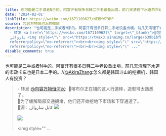 ```yaml
---
title: 也可能是二手或者N手的。阿富汗有很多日韩二手老设备出境，前几天清理下水道的市政卡车也是日本二手的。//@AkiraZhang:怎么都是韩国斗山的挖掘机，韩国人有投资...
date: '2024-02-01'
linkTitle: https://weibo.com/1671109627/NEBhW73RP
source: 包容万物恒河水的微博
description: "也可能是二手或者N手的。阿富汗有很多日韩二手老设备出境，前几天清理下水道的市政卡车也是日本二手的。//<a href=\"https://weibo.com/n/AkiraZhang\">@AkiraZhang</a>:怎么都是韩国斗山的挖掘机，韩国人有投资？<br><blockquote>
  - 转发 <a href=\"https://weibo.com/1671109627\" target=\"_blank\">@包容万物恒河水</a>: \U0001F53B喀布尔正在铺的这人行道砖，造型可太熟悉了。<br>\U0001F53B为了缓解局部交通拥堵，他们还开始挖地下市场和下穿通道了。<br>\U0001F53B源：کابل
  ښاروالۍ <img style=\"\" src=\"https://tvax3.sinaimg.cn/large/639b1bfbly1hmechiy33nj21ek0sge81.jpg\"
  referrerpolicy=\"no-referrer\"><br><br><img style=\"\" src=\"https://tvax4.sinaimg.cn/large/639b1bfbly1hmechkefrij21ek0sg7wh.jpg\"
  referrerpolicy=\"no-referrer\"><br><br><img style=\"\" ..."
disable_comments: true
---
```

也可能是二手或者N手的。阿富汗有很多日韩二手老设备出境，前几天清理下水道的市政卡车也是日本二手的。//<a href="https://weibo.com/n/AkiraZhang">@AkiraZhang</a>:怎么都是韩国斗山的挖掘机，韩国人有投资？<br><blockquote> - 转发 <a href="https://weibo.com/1671109627" target="_blank">@包容万物恒河水</a>: 🔻喀布尔正在铺的这人行道砖，造型可太熟悉了。<br>🔻为了缓解局部交通拥堵，他们还开始挖地下市场和下穿通道了。<br>🔻源：کابل ښاروالۍ <img style="" src="https://tvax3.sinaimg.cn/large/639b1bfbly1hmechiy33nj21ek0sge81.jpg" referrerpolicy="no-referrer"><br><br><img style="" src="https://tvax4.sinaimg.cn/large/639b1bfbly1hmechkefrij21ek0sg7wh.jpg" referrerpolicy="no-referrer"><br><br><img style="" ...